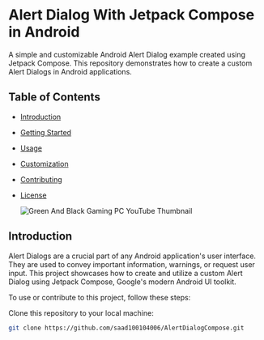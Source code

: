 # Alert Dialog With Jetpack Compose in Android

A simple and customizable Android Alert Dialog example created using Jetpack Compose. This repository demonstrates how to create a custom Alert Dialogs in Android applications.

## Table of Contents

- [Introduction](#introduction)
- [Getting Started](#getting-started)
- [Usage](#usage)
- [Customization](#customization)
- [Contributing](#contributing)
- [License](#license)

  ![Green And Black Gaming PC YouTube Thumbnail](https://github.com/saad100104006/AlertDialogCompose/assets/8910479/34456093-d996-4815-bf15-438c9fbb51a5)


## Introduction

Alert Dialogs are a crucial part of any Android application's user interface. They are used to convey important information, warnings, or request user input. This project showcases how to create and utilize a custom Alert Dialog using Jetpack Compose, Google's modern Android UI toolkit.

To use or contribute to this project, follow these steps:

 Clone this repository to your local machine:

   ```bash
   git clone https://github.com/saad100104006/AlertDialogCompose.git
